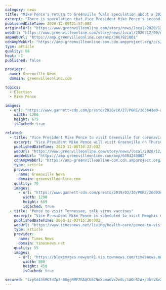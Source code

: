 ```yaml
---
category: news
title: "Mike Pence's return to Greenville fuels speculation about a 2024 run for the White House"
excerpt: "There is speculation that Vice President Mike Pence's second visit to Greenville since late October may be a precursor to a 2024 presidential run."
publishedDateTime: 2020-12-09T21:57:00Z
originalUrl: "https://www.greenvilleonline.com/story/news/local/2020/12/09/mike-pence-eyeing-presidential-run-he-returns-greenville-sc/3867921001/"
webUrl: "https://www.greenvilleonline.com/story/news/local/2020/12/09/mike-pence-eyeing-presidential-run-he-returns-greenville-sc/3867921001/"
ampWebUrl: "https://amp.greenvilleonline.com/amp/3867921001"
cdnAmpWebUrl: "https://amp-greenvilleonline-com.cdn.ampproject.org/c/s/amp.greenvilleonline.com/amp/3867921001"
type: article
quality: 66
heat: -1
published: false

provider:
  name: Greenville News
  domain: greenvilleonline.com

topics:
  - Election
  - Mike Pence

images:
  - url: "https://www.gannett-cdn.com/presto/2020/10/27/PGRE/165641e0-a587-438b-80ba-566498a53205-PenceRally-MB17-10272020.jpg?auto=webp&crop=2499,1406,x0,y0&format=pjpg&width=1200"
    width: 1200
    height: 675
    isCached: true

related:
  - title: "Vice President Mike Pence to visit Greenville for coronavirus-response discussion"
    excerpt: "Vice President Mike Pence will visit Greenville on Thursday to talk about response to COVID-19 before traveling to a campaign rally in Augusta, Georgia. According to his office, Pence is visiting Greenville to take part in a roundtable discussion highlighting the public-private partnership to combat the coronavirus,"
    publishedDateTime: 2020-12-08T10:22:00Z
    webUrl: "https://www.greenvilleonline.com/story/news/local/2020/12/07/vice-president-mike-pence-visit-greenville-sc-talk-covid/6484240002/"
    ampWebUrl: "https://amp.greenvilleonline.com/amp/6484240002"
    cdnAmpWebUrl: "https://amp-greenvilleonline-com.cdn.ampproject.org/c/s/amp.greenvilleonline.com/amp/6484240002"
    type: article
    provider:
      name: Greenville News
      domain: greenvilleonline.com
    quality: 70
    images:
      - url: "https://www.gannett-cdn.com/presto/2019/03/30/PGRE/26d93d2a-50d7-4a29-a0ad-83b758897d6c-SS_pence_03_30_2019_1539.JPG?auto=webp&crop=2999,1671,x0,y0&format=pjpg&width=1200"
        width: 1200
        height: 669
        isCached: true
  - title: "Pence to visit Tennessee, talk virus vaccines"
    excerpt: "Vice President Mike Pence is scheduled to visit Memphis on Thursday to discuss the development and distribution of the COVID-19 vaccines, according to his office."
    publishedDateTime: 2020-12-03T15:30:00Z
    webUrl: "https://www.timesnews.net/living/health-care/pence-to-visit-tennessee-talk-virus-vaccines/article_0001c35c-3580-11eb-ab1e-134818ed0d1f.html"
    type: article
    provider:
      name: Times News
      domain: timesnews.net
    quality: 55
    images:
      - url: "https://bloximages.newyork1.vip.townnews.com/timesnews.net/content/tncms/assets/v3/editorial/3/23/323f7f7c-da0d-11ea-8e7a-6796a476e0b5/5f2f9df19a75b.image.jpg?crop=800%2C450%2C0%2C16&resize=800%2C450&order=crop%2Cresize"
        width: 800
        height: 450
        isCached: true

secured: "SzySd43hMGTdZp3n8UggRMPZRAQCU6CNuXLma6Vx2e8L/1AOnBIA+/3htV8v2OzZUS0aKJg0xRO+Uwufab3F2sINILLX98dNYBbjj1pErT3J0wdFkM6rYSXfbx+X8TfhEChhTWhlQLFAyUy7kNdqJI6kOW1YtOITRt/3/ESAv0c8+Gst4ZJ6IEH72nXc7QN7SMqh4HVCIS1z0IVkcOX5pf7wq4nba2K8lPV4Trq8MzELnpCBc0rzE3IA5xeIs38wfTtHaEssnyyf0i8vWcAzg/MQxEgFX0bQEhlS70V/CrV7rMTwOyy9gW/TAKbt2fhUj4jjlOncHVJfvY35nv60cIwNS59pDjpHGerpYvleaz0=;pz1j9w1EX6j6bYwpNkXMSQ=="
---
```


